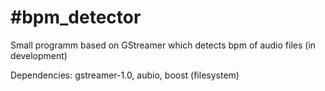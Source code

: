 #bpm_detector
=================

Small programm based on GStreamer which detects bpm of audio files (in development) 

Dependencies: gstreamer-1.0, aubio, boost (filesystem)

